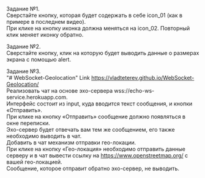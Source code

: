 Задание №1.<br>
Сверстайте кнопку, которая будет содержать в себе icon_01 (как в примере в последнем видео).<br>
При клике на кнопку иконка должна меняться на icon_02. Повторный клик меняет иконку обратно.<br>

Задание №2.<br>
Сверстайте кнопку, клик на которую будет выводить данные о размерах экрана с помощью alert.<br>

Задание №3.<br>
"# WebSocket-Geolocation" Link https://vladteterev.github.io/WebSocket-Geolocation/<br>
Реализовать чат на основе эхо-сервера wss://echo-ws-service.herokuapp.com.<br>
Интерфейс состоит из input, куда вводится текст сообщения, и кнопки «Отправить».<br>
При клике на кнопку «Отправить» сообщение должно появляться в окне переписки.<br>
Эхо-сервер будет отвечать вам тем же сообщением, его также необходимо выводить в чат.<br>
Добавить в чат механизм отправки гео-локации.<br>
При клике на кнопку «Гео-локация» необходимо отправить данные серверу и в чат вывести ссылку на https://www.openstreetmap.org/ с вашей гео-локацией.<br>
Сообщение, которое отправит обратно эхо-сервер, не выводить.<br>
